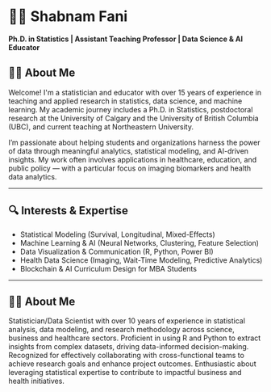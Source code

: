 # 👩‍💻 Shabnam Fani 

**Ph.D. in Statistics | Assistant Teaching Professor | Data Science & AI Educator**



## 👩‍💻 About Me

Welcome! I'm a statistician and educator with over 15 years of experience in teaching and applied research in statistics, data science, and machine learning. My academic journey includes a Ph.D. in Statistics, postdoctoral research at the University of Calgary and the University of British Columbia (UBC), and current teaching at Northeastern University.

I’m passionate about helping students and organizations harness the power of data through meaningful analytics, statistical modeling, and AI-driven insights. My work often involves applications in healthcare, education, and public policy — with a particular focus on imaging biomarkers and health data analytics.

---

## 🔍 Interests & Expertise

- Statistical Modeling (Survival, Longitudinal, Mixed-Effects)
- Machine Learning & AI (Neural Networks, Clustering, Feature Selection)
- Data Visualization & Communication (R, Python, Power BI)
- Health Data Science (Imaging, Wait-Time Modeling, Predictive Analytics)
- Blockchain & AI Curriculum Design for MBA Students


---
## 🧑‍💻 About Me

Statistician/Data Scientist with over 10 years of experience in statistical analysis, data modeling, and research methodology across science, business and healthcare sectors. Proficient in using R and Python to extract insights from complex datasets, driving data-informed decision-making. Recognized for effectively collaborating with cross-functional teams to achieve research goals and enhance project outcomes. Enthusiastic about leveraging statistical expertise to contribute to impactful business and health initiatives.





